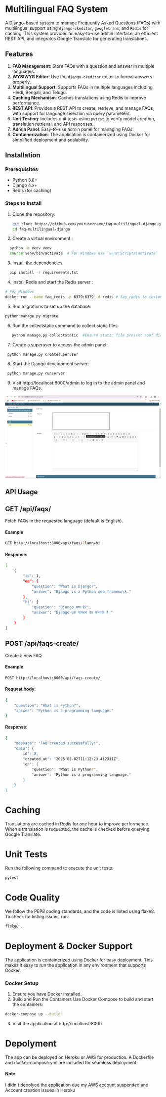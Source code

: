 # Multilingual FAQ System

A Django-based system to manage Frequently Asked Questions (FAQs) with multilingual support using `django-ckeditor`, `googletrans`, and `Redis` for caching. This system provides an easy-to-use admin interface, an efficient REST API, and integrates Google Translate for generating translations.

## Features

1. **FAQ Management**: Store FAQs with a question and answer in multiple languages.
2. **WYSIWYG Editor**: Use the `django-ckeditor` editor to format answers properly.
3. **Multilingual Support**: Supports FAQs in multiple languages including Hindi, Bengali, and Telugu.
4. **Caching Mechanism**: Caches translations using Redis to improve performance.
5. **REST API**: Provides a REST API to create, retrieve, and manage FAQs, with support for language selection via query parameters.
6. **Unit Testing**: Includes unit tests using `pytest` to verify model creation, translation retrieval, and API responses.
7. **Admin Panel**: Easy-to-use admin panel for managing FAQs.
8. **Containerization**: The application is containerized using Docker for simplified deployment and scalability.

## Installation

### Prerequisites
- Python 3.8+
- Django 4.x+
- Redis (for caching)

### Steps to Install

1. Clone the repository:
   ```bash
   git clone https://github.com/yourusername/faq-multilingual-django.git
   cd faq-multilingual-django
   ```
2. Create a virtual environment :
  ```bash 
    python -m venv venv
    source venv/bin/activate  # For Windows use `venv\Scripts\activate`
  ```
3. Install the dependencies:
  ```bash 
    pip install -r requirements.txt
   ```
4. Install Redis and start the Redis server : 
  
  ```bash 
  # For Windows 
  docker run --name faq_redis -p 6379:6379 -d redis # faq_redis to custom name

  ```
5. Run migrations to set up the database:
  ```bash
  python manage.py migrate
  ```
6. Run the collectstatic command to collect static files:
  ```bash
     python manage.py collectstatic  #Ensure static file present root directory
   ```
7. Create a superuser to access the admin panel:
  ```bash 
   python manage.py createsuperuser
   ```
8. Start the Django development server:
  ```bash
   python manage.py runserver
   ```
9. Visit http://localhost:8000/admin to log in to the admin panel and manage FAQs.


![alt text](image.png)

## API Usage 
## GET /api/faqs/
Fetch FAQs in the requested language (default is English).
####  Example
```bash 
GET http://localhost:8000/api/faqs/?lang=hi
```
#### Response:   
```bash    
[
    {
        "id": 1,
        "en": {
            "question": "What is Django?",
            "answer": "Django is a Python web framework."
        },
        "hi": {
            "question": "Django क्या है?",
            "answer": "Django एक पायथन वेब फ्रेमवर्क है।"
        }
    }
]
```
## POST /api/faqs-create/
Create a new FAQ
####  Example
```bash 
POST http://localhost:8000/api/faqs-create/
```
#### Request body:
```bash
{
    "question": "What is Python?",
    "answer": "Python is a programming language."
}
```
#### Response:
```bash
{
    "message": "FAQ created successfully!",
    "data": {
        id": 8,
        "created_at": "2025-02-02T11:12:23.412311Z",
        "en": {
            "question": "What is Python?",
            "answer": "Python is a programming language."
        }
    }
}
```

# Caching 
Translations are cached in Redis for one hour to improve performance. When a translation is requested, the cache is checked before querying Google Translate.
# Unit Tests 
Run the following command to execute the unit tests:
```bash
pytest
```
# Code Quality
We follow the PEP8 coding standards, and the code is linted using flake8.
To check for linting issues, run:
```bash 
flake8 .
```


# Deployment & Docker Support
The application is containerized using Docker for easy deployment. This makes it easy to run the application in any environment that supports Docker.
### Docker Setup

1. Ensure you have Docker installed.
2. Build and Run the Containers Use Docker Compose to build and start the containers:
```bash 
docker-compose up --build
```
3. Visit the application at http://localhost:8000.

# Depolyment 
The app can be deployed on Heroku or AWS for production. A Dockerfile and docker-compose.yml are included for seamless deployment.
#### Note 
 I didn't depolyed the application due my AWS account suspended and Account creation issues in Heroku
